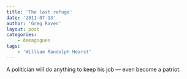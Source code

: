 ```yaml
---
title: 'The last refuge'
date: '2011-07-13'
author: 'Greg Raven'
layout: post
categories:
    - demagogues
tags:
    - 'William Randolph Hearst'
---
```


A politician will do anything to keep his job — even become a patriot.